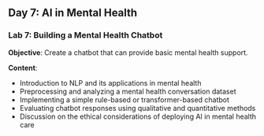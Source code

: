 ## Day 7: AI in Mental Health

### Lab 7: Building a Mental Health Chatbot
**Objective**: Create a chatbot that can provide basic mental health support.

**Content**:
- Introduction to NLP and its applications in mental health
- Preprocessing and analyzing a mental health conversation dataset
- Implementing a simple rule-based or transformer-based chatbot
- Evaluating chatbot responses using qualitative and quantitative methods
- Discussion on the ethical considerations of deploying AI in mental health care
